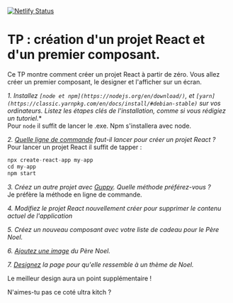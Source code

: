 [![Netlify Status](https://api.netlify.com/api/v1/badges/a1302f42-3304-49de-a124-6d61e92c49f4/deploy-status)](https://todochristmaslist.netlify.app/) 
# TP : création d'un projet React et d'un premier composant.

Ce TP montre comment créer un projet React à partir de zéro. Vous allez créer un premier composant, le designer et l'afficher sur un écran.


*1. Installez `[node et npm](https://nodejs.org/en/download/)`, et `[yarn](https://classic.yarnpkg.com/en/docs/install/#debian-stable)` sur vos ordinateurs. Listez les étapes clés de l'installation, comme si vous rédigiez un tutoriel.**  
Pour `node` il suffit de lancer le .exe. Npm s'installera avec node. 

*2. [Quelle ligne de commande](https://github.com/facebook/create-react-app) faut-il lancer pour créer un projet React ?*  
Pour lancer un projet React il suffit de tapper :  
```js
npx create-react-app my-app
cd my-app
npm start
```

*3. Créez un autre projet avec [Guppy](https://github.com/joshwcomeau/guppy). Quelle méthode préférez-vous ?*  
Je préfère la méthode en ligne de commande. 

*4. Modifiez le projet React nouvellement créer pour supprimer le contenu actuel de l'application*

*5. Créez un nouveau composant avec votre liste de cadeau pour le Père Noel.*

*6. [Ajoutez une image](https://create-react-app.dev/docs/adding-images-fonts-and-files/) du Père Noel.*

*7. [Designez](https://create-react-app.dev/docs/adding-a-stylesheet) la page pour qu'elle ressemble à un thème de Noel.*

Le meilleur design aura un point supplémentaire !  

N'aimes-tu pas ce coté ultra kitch ? 
